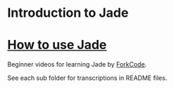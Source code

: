Introduction to Jade
====================

[How to use Jade](https://www.youtube.com/playlist?list=PLVHXiuTtgtcxuckHJUzrpe2n9gNIVF6JE)
===============

Beginner videos for learning Jade by [ForkCode](https://www.youtube.com/user/ForkCode).

See each sub folder for transcriptions in README files.
